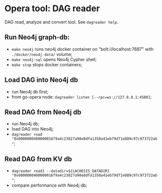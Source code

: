 # Opera tool: DAG reader

DAG read, analyze and convert tool.
See `dagreader help`.


## Run Neo4j graph-db:

 - `make neo4j` runs neo4j docker container on "bolt://localhost:7687" with `./docker/neo4j-data/` volume;
 - `make neo4j-sql` opens Neo4j Cypher shell;
 - `make stop` stops docker containers;


## Load DAG into Neo4j db

 - run Neo4j db first;
 - from go-opera node: `dagreader listen [--rpc=ws://127.0.0.1:4500]`;


## Read DAG from Neo4j db

 - run Neo4j db;
 - load DAG into Neo4j;
 - `dagreader read "0x0000000400000016f9a4c23827a98e8dfa1358a41eb79d71e889c97c973722ab"`;


## Read DAG from KV db

 - `dagreader read1 --datadir=${LACHESIS_DATADIR} "0x0000000400000016f9a4c23827a98e8dfa1358a41eb79d71e889c97c973722ab"`;
 - compare performance with Neo4j db;

